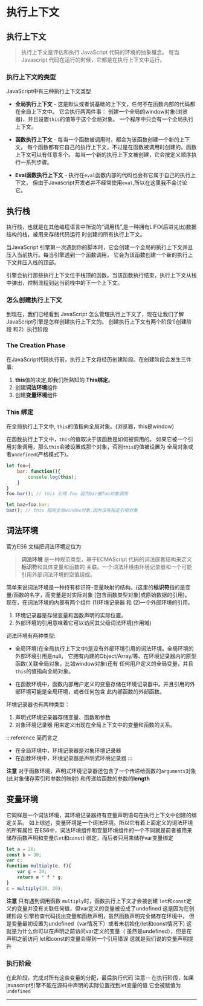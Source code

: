 # 执行上下文

## 执行上下文
> 执行上下文是评估和执行 JavaScript 代码的环境的抽象概念。
> 每当 Javascript 代码在运行的时候，它都是在执行上下文中运行。

### 执行上下文的类型
JavaScript中有三种执行上下文类型
* **全局执行上下文** - 这是默认或者说基础的上下文，任何不在函数内部的代码都在全局上下文中。
它会执行两两件事： 创建一个全局的window对象(浏览器)，并且设置`this`的值等于这个全局对象。
一个程序中只会有一个全局执行上下文。

* **函数执行上下文** - 每当一个函数被调用时，都会为该函数创建一个新的上下文。
每个函数都有它自己的执行上下文，不过是在函数被调用时创建的。函数上下文可以有任意多个。
每当一个新的执行上下文被创建，它会按定义顺序执行一系列步骤。

* **Eval函数执行上下文** - 执行在`eval`函数内部的代码也会有它属于自己的执行上下文，
但由于Javascript开发者并不经常使用`eval`,所以在这里我不会讨论它。

## 执行栈
执行栈，也就是在其他编程语言中所说的“调用栈”,是一种拥有LIFO(后进先出)数据结构的栈，被用来存储代码运行
时创建的所有执行上下文。

当JavaScript 引擎第一次遇到你的脚本时，它会创建一个全局的执行上下文并且压入当前执行。每当引擎遇到一个函数调用，
它会为该函数创建一个新的执行上下文并压入栈的顶部。

引擎会执行那些执行上下文位于栈顶的函数。当该函数执行结束，执行上下文从栈中弹出，控制流程到达当前栈中的下一个上下文。
### 怎么创建执行上下文
到现在，我们已经看到 JavaScript 怎么管理执行上下文了，现在让我们了解JavaScript引擎是怎样创建执行上下文的。
创建执行上下文有两个阶段1)创建阶段 和2）执行阶段
### The Creation Phase
在JavaScript代码执行前，执行上下文将经历创建阶段。在创建阶段会发生三件事:
1. **this**值的决定,即我们所熟知的 **This绑定**。
2. 创建**词法环境**组件
3. 创建**变量环境**组件
### This 绑定
在全局执行上下文中, `this`的值指向全局对象。(浏览器，this是window)

在函数执行上下文中，`this`的值取决于该函数是如何被调用的。
如果它被一个引用对象调用，那么`this`会被设置成那个对象，否则`this`的值被设置为
全局对象或者`undefined`(严格模式下)。
```js
let foo={
    bar: function(){
        console.log(this);
    }
}
foo.bar(); // this 引用 foo 因为bar被foo对象调用

let baz=foo.bar;
baz(); // this 指向全局window对象,因为没有指定引用对象

```
## 词法环境
官方ES6 文档把词法环境定位为
> **词法环境** 是一种规范类型，基于ECMAScript 代码的词法嵌套结构来定义**标识符**和具体变量和函数的
> 关联。一个词法环境由环境记录器和一个可能引用外部词法环境的空值组成。

简单来说词法环境是一种持有标识符-变量映射的结构。(这里的**标识符**指的是变量/函数的名字，而变量是对实际对象
[包含函数类型对象]或原始数据的引用)。
现在，在词法环境的内部有两个组件 (1)环境记录器 和 (2)一个外部环境的引用。
1. 环境记录器是存储变量和函数声明的实际位置。
2. 外部环境的引用意味着它可以访问其父级词法环境(作用域)

词法环境有两种类型:
* 全局环境(在全局执行上下文中)是没有外部环境引用的词法环境。全局环境的外部环境引用是null。
它拥有内建的Object/Array/等、在环境记录器内的原型函数(关联全局对象，比如window对象)还有
任何用户定义的全局变量，并且`this`的值指向全局对象。

* 在函数环境中，函数内部用户定义的变量存储在环境记录器中。并且引用的外部环境可能是全局环境，或者任何包含
此内部函数的外部函数。

环境记录器也有两种类型：
1. 声明式环境记录器存储变量、函数和参数
2. 对象环境记录器 用来定义出现在全局上下文中的变量和函数的关系。
   
:::reference 简而言之
* 在全局环境中，环境记录器是对象环境记录器
* 在函数环境中，环境记录器是声明式环境记录器
:::

**注意** 对于函数环境，声明式环境记录器还包含了一个传递给函数的`arguments`对象(此对象储存索引和参数的映射)
和传递给函数的参数的**length**

## 变量环境
它同样是一个词法环境，其环境记录器持有变量声明语句在执行上下文中创建的绑定关系。
如上综述，变量环境是一个词法环境，所以它有着上面定义的词法环境的所有属性
在ES6中，词法环境组件和变量环境组件的一个不同就是前者被用来储存函数声明和变量(`let`和`const`)
绑定，而后者只用来储存var变量绑定

```js
let a = 20;
const b = 30;
var c;
function multiply(e, f){
    var g = 20;
    return e * f * g;
}
c = multiply(20, 30);
```
**注意** 只有遇到调用函数 `multiply`时，函数执行上下文才会被创建 
`let`和`const`定义的变量并没有关联任何值，但var定义的变量被设成了undefined
这是因为在创建阶段 引擎检查代码找出变量和函数声明，虽然函数声明完全储存在环境中，
但是变量最初设置为undefined（var情况下）或者未初始化(let和const情况下)
这就是为什么你可以在声明之前访问var定义的变量（ 虽然是undefined），但是在声明之前访问
let和const的变量会得到一个引用错误
这就是我们说的变量声明提升

### 执行阶段
在此阶段，完成对所有这些变量的分配，最后执行代码
注意-- 在执行阶段，如果javascript引擎不能在源码中声明的实际位置找到let变量的值
它会被赋值为`undefined`

-----